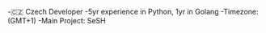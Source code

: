 -🇨🇿 Czech Developer
-5yr experience in Python, 1yr in Golang
-Timezone: (GMT+1)
-Main Project: SeSH


<!---
OndrasDEV/OndrasDEV is a ✨ special ✨ repository because its `README.md` (this file) appears on your GitHub profile.
You can click the Preview link to take a look at your changes.
--->
